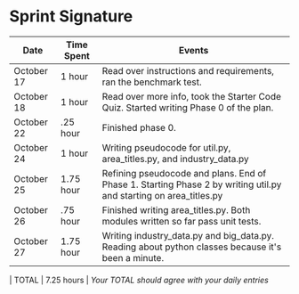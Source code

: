 # Sprint Signature


| Date        | Time Spent | Events
|-------------|------------|--------------------
| October 17  | 1 hour     | Read over instructions and requirements, ran the benchmark test.
| October 18  | 1 hour     | Read over more info, took the Starter Code Quiz. Started writing Phase 0 of the plan.
| October 22  | .25 hour   | Finished phase 0.
| October 24  | 1 hour     | Writing pseudocode for util.py, area_titles.py, and industry_data.py
| October 25  | 1.75 hour  | Refining pseudocode and plans. End of Phase 1. Starting Phase 2 by writing util.py and starting on area_titles.py
| October 26  | .75 hour   | Finished writing area_titles.py. Both modules written so far pass unit tests.
| October 27  | 1.75 hour  | Writing industry_data.py and big_data.py. Reading about python classes because it's been a minute.

| TOTAL       | 7.25 hours | *Your TOTAL should agree with your daily entries*
